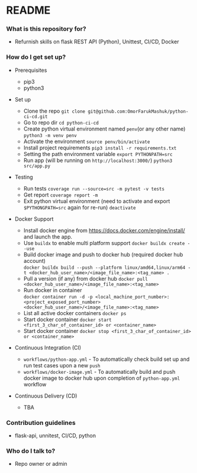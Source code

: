 # README #

### What is this repository for? ###

* Refurnish skills on flask REST API (Python), Unittest, CI/CD, Docker

### How do I get set up? ###

* Prerequisites
  * pip3
  * python3

* Set up
  * Clone the repo
```git clone git@github.com:OmorFarukMashuk/python-ci-cd.git```
  * Go to repo dir
```cd python-ci-cd``` 
  * Create python virtual environment named ```penv```(or any other name) 
```python3 -m venv penv```
  * Activate the environment
```source penv/bin/activate```
  * Install project requirements
```pip3 install -r requirements.txt```
  * Setting the path environment variable
```export PYTHONPATH=src```
  * Run app (will be running on ```http://localhost:3000/```)
```python3 src/app.py```
* Testing
  * Run tests
```coverage run --source=src -m pytest -v tests```
  * Get report
```coverage report -m```
  * Exit python virtual environment (need to activate and export ```$PYTHONGPATH=src``` again for re-run)
```deactivate```
* Docker Support
  * Install docker engine from https://docs.docker.com/engine/install/ and launch the app.
  * Use ```buildx``` to enable multi platform support ```docker buildx create --use```
  * Build docker image and push to docker hub (required docker hub account)\
    ```docker buildx build --push --platform linux/amd64,linux/arm64 -t <docker_hub_user_name>/<image_file_name>:<tag_name> .```
  * Pull a version (if any) from docker hub ```docker pull <docker_hub_user_name>/<image_file_name>:<tag_name>```
  * Run docker in container \
    ```docker container run -d -p <local_machine_port_number>:<project_exposed_port_number> <docker_hub_user_name>/<image_file_name>:<tag_name>```
  * List all active docker containers ```docker ps```
  * Start docker container ```docker start <first_3_char_of_container_id> or <container_name>```
  * Start docker container ```docker stop <first_3_char_of_container_id> or <container_name>``` 
* Continuous Integration (CI)
  * ```workflows/python-app.yml``` - To automatically check build set up and run test cases upon a new ```push```
  * ```workflows/docker-image.yml``` - To automatically build and push docker image to docker hub upon completion of ```python-app.yml``` workflow 
* Continuous Delivery (CD)
  * TBA 

### Contribution guidelines ###

* flask-api, unnitest, CI/CD, python

### Who do I talk to? ###

* Repo owner or admin

